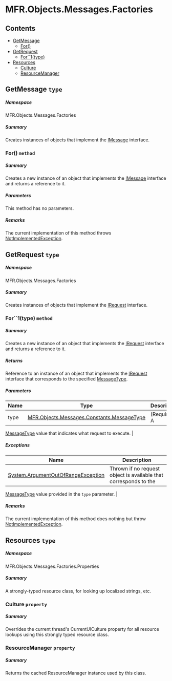 <a name='assembly'></a>
# MFR.Objects.Messages.Factories

## Contents

- [GetMessage](#T-MFR-Objects-Messages-Factories-GetMessage 'MFR.Objects.Messages.Factories.GetMessage')
  - [For()](#M-MFR-Objects-Messages-Factories-GetMessage-For-MFR-Objects-Messages-Constants-MessageType- 'MFR.Objects.Messages.Factories.GetMessage.For(MFR.Objects.Messages.Constants.MessageType)')
- [GetRequest](#T-MFR-Objects-Messages-Factories-GetRequest 'MFR.Objects.Messages.Factories.GetRequest')
  - [For\`\`1(type)](#M-MFR-Objects-Messages-Factories-GetRequest-For``1-MFR-Objects-Messages-Constants-MessageType- 'MFR.Objects.Messages.Factories.GetRequest.For``1(MFR.Objects.Messages.Constants.MessageType)')
- [Resources](#T-MFR-Objects-Messages-Factories-Properties-Resources 'MFR.Objects.Messages.Factories.Properties.Resources')
  - [Culture](#P-MFR-Objects-Messages-Factories-Properties-Resources-Culture 'MFR.Objects.Messages.Factories.Properties.Resources.Culture')
  - [ResourceManager](#P-MFR-Objects-Messages-Factories-Properties-Resources-ResourceManager 'MFR.Objects.Messages.Factories.Properties.Resources.ResourceManager')

<a name='T-MFR-Objects-Messages-Factories-GetMessage'></a>
## GetMessage `type`

##### Namespace

MFR.Objects.Messages.Factories

##### Summary

Creates instances of objects that implement the
[IMessage](#T-MFR-Objects-IMessage 'MFR.Objects.IMessage')
interface.

<a name='M-MFR-Objects-Messages-Factories-GetMessage-For-MFR-Objects-Messages-Constants-MessageType-'></a>
### For() `method`

##### Summary

Creates a new instance of an object that implements the
[IMessage](#T-MFR-Objects-IMessage 'MFR.Objects.IMessage')
interface and returns a
reference to it.

##### Parameters

This method has no parameters.

##### Remarks

The current implementation of this method throws [NotImplementedException](http://msdn.microsoft.com/query/dev14.query?appId=Dev14IDEF1&l=EN-US&k=k:System.NotImplementedException 'System.NotImplementedException').

<a name='T-MFR-Objects-Messages-Factories-GetRequest'></a>
## GetRequest `type`

##### Namespace

MFR.Objects.Messages.Factories

##### Summary

Creates instances of objects that implement the
[IRequest](#T-MFR-Objects-IRequest 'MFR.Objects.IRequest')
interface.

<a name='M-MFR-Objects-Messages-Factories-GetRequest-For``1-MFR-Objects-Messages-Constants-MessageType-'></a>
### For\`\`1(type) `method`

##### Summary

Creates a new instance of an object that implements the
[IRequest](#T-MFR-Objects-IRequest 'MFR.Objects.IRequest')
interface and returns a reference to
it.

##### Returns

Reference to an instance of an object that implements the
[IRequest](#T-MFR-Objects-Messages-Requests-Interfaces-IRequest 'MFR.Objects.Messages.Requests.Interfaces.IRequest')
interface that corresponds to the specified
[MessageType](#T-MFR-Objects-Messages-Constants-MessageType 'MFR.Objects.Messages.Constants.MessageType').

##### Parameters

| Name | Type | Description |
| ---- | ---- | ----------- |
| type | [MFR.Objects.Messages.Constants.MessageType](#T-MFR-Objects-Messages-Constants-MessageType 'MFR.Objects.Messages.Constants.MessageType') | (Required.) A
[MessageType](#T-MFR-Objects-Messages-Constants-MessageType 'MFR.Objects.Messages.Constants.MessageType')
value that
indicates what request to execute. |

##### Exceptions

| Name | Description |
| ---- | ----------- |
| [System.ArgumentOutOfRangeException](http://msdn.microsoft.com/query/dev14.query?appId=Dev14IDEF1&l=EN-US&k=k:System.ArgumentOutOfRangeException 'System.ArgumentOutOfRangeException') | Thrown if no request object is available that corresponds to the
[MessageType](#T-MFR-Objects-Messages-Constants-MessageType 'MFR.Objects.Messages.Constants.MessageType') value
provided in the `type` parameter. |

##### Remarks

The current implementation of this method does nothing but throw
[NotImplementedException](http://msdn.microsoft.com/query/dev14.query?appId=Dev14IDEF1&l=EN-US&k=k:System.NotImplementedException 'System.NotImplementedException').

<a name='T-MFR-Objects-Messages-Factories-Properties-Resources'></a>
## Resources `type`

##### Namespace

MFR.Objects.Messages.Factories.Properties

##### Summary

A strongly-typed resource class, for looking up localized strings, etc.

<a name='P-MFR-Objects-Messages-Factories-Properties-Resources-Culture'></a>
### Culture `property`

##### Summary

Overrides the current thread's CurrentUICulture property for all
  resource lookups using this strongly typed resource class.

<a name='P-MFR-Objects-Messages-Factories-Properties-Resources-ResourceManager'></a>
### ResourceManager `property`

##### Summary

Returns the cached ResourceManager instance used by this class.
